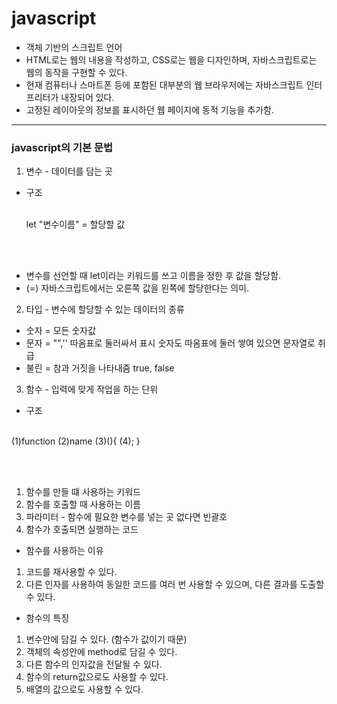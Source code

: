 # javascript

- 객체 기반의 스크립트 언어
- HTML로는 웹의 내용을 작성하고, CSS로는 웹을 디자인하며, 자바스크립트로는 웹의 동작을 구현할 수 있다.
- 현재 컴퓨터나 스마트폰 등에 포함된 대부분의 웹 브라우저에는 자바스크립트 인터프리터가 내장되어 있다.
- 고정된 레이아웃의 정보를 표시하던 웹 페이지에 동적 기능을 추가함.

---

### javascript의 기본 문법

1. 변수 - 데이터를 담는 곳
- 구조 <br><br>

     let "변수이름" = 할당할 값

 <br><br>
* 변수를 선언할 때 let이라는 키워드를 쓰고 이름을 정한 후 값을 할당함.
* (=) 자바스크립트에서는 오른쪽 값을 왼쪽에 할당한다는 의미.

2. 타입 - 변수에 할당할 수 있는 데이터의 종류

- 숫자 = 모든 숫자값
- 문자 = "",'' 따옴표로 둘러싸서 표시 숫자도 따옴표에 둘러 쌓여 있으면 문자열로 취급
- 불린 = 참과 거짓을 나타내줌 
true, false

3. 함수 - 입력에 맞게 작업을 하는 단위

- 구조 <br><br>


 (1)function (2)name (3)(){
  (4);
 }

<br><br>

1. 함수를 만들 떄 사용하는 키워드
2. 함수를 호출할 때 사용하는 이름
3. 파라미터 - 함수에 필요한 변수를 넣는 곳 없다면 빈괄호
4. 함수가 호출되면 실행하는 코드

* 함수를 사용하는 이유

1. 코드를 재사용할 수 있다.
2. 다른 인자를 사용하여 동일한 코드를 여러 번 사용할 수 있으며, 다른 결과를 도출할 수 있다.

* 함수의 특징

1. 변수안에 담길 수 있다. (함수가 값이기 때문)
2. 객체의 속성안에 method로 담길 수 있다.
3. 다른 함수의 인자값을 전달될 수 있다.
4. 함수의 return값으로도 사용할 수 있다.
5. 배열의 값으로도 사용할 수 있다.